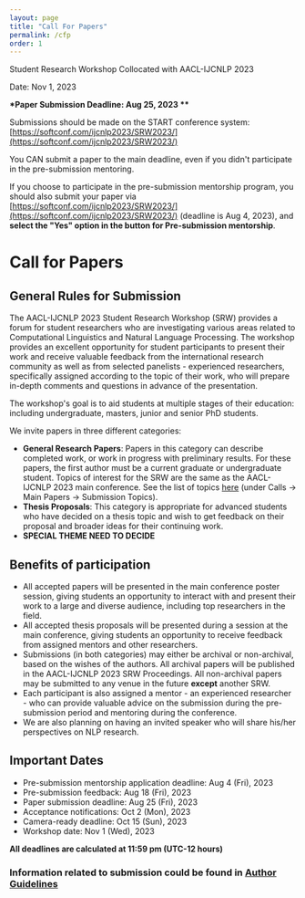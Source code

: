 ```yaml
---
layout: page
title: "Call For Papers"
permalink: /cfp
order: 1
---
```


Student Research Workshop Collocated with AACL-IJCNLP 2023

Date: Nov 1, 2023

**\*Paper Submission Deadline: Aug 25, 2023 \*\***

Submissions should be made on the START conference system: [https://softconf.com/ijcnlp2023/SRW2023/](https://softconf.com/ijcnlp2023/SRW2023/)

You CAN submit a paper to the main deadline, even if you didn't participate in the pre-submission mentoring.

If you choose to participate in the pre-submission mentorship program, you should also submit your paper via [https://softconf.com/ijcnlp2023/SRW2023/](https://softconf.com/ijcnlp2023/SRW2023/) (deadline is Aug 4, 2023), and **select the "Yes" option in the button for Pre-submission mentorship**.

# Call for Papers

## General Rules for Submission

The AACL-IJCNLP 2023 Student Research Workshop (SRW) provides a forum for student researchers who are investigating various areas related to Computational Linguistics and Natural Language Processing. The workshop provides an excellent opportunity for student participants to present their work and receive valuable feedback from the international research community as well as from selected panelists - experienced researchers, specifically assigned according to the topic of their work, who will prepare in-depth comments and questions in advance of the presentation.

The workshop's goal is to aid students at multiple stages of their education: including undergraduate, masters, junior and senior PhD students.

We invite papers in three different categories:

- **General Research Papers**: Papers in this category can describe completed work, or work in progress with preliminary results. For these papers, the first author must be a current graduate or undergraduate student. Topics of interest for the SRW are the same as the AACL-IJCNLP 2023 main conference. See the list of topics [here](http://www.ijcnlp-aacl2023.org/) (under Calls -> Main Papers -> Submission Topics).
- **Thesis Proposals**: This category is appropriate for advanced students who have decided on a thesis topic and wish to get feedback on their proposal and broader ideas for their continuing work.
- **SPECIAL THEME NEED TO DECIDE**
<!-- - **Human-Centered NLP** : This is the special theme category in AACL-SRW 2022. The rising prevalence of living along with artificial intelligence has brought lots of benefits to people's daily life. However, it also poses a challenge of building reliable, explainable, and empathic tools to provide better service, from essential natural language applications (e.g., machine translation, text classification ) to mental support. Especially during the current pandemic, people are more likely to feel alone and _rely_ upon _technology_. This, together with the advances in the field of Natural Language processing, has motivated the exploration of human-centered technology. In this special theme, we invite submissions that address diverse human-centered questions, particularly encouraging bringing together perspectives and methods from NLP and affective computing to improve individuals' lives physically and mentally.
  Topics of interest include ( but are not limited to):
  (1) affective systems to understand human emotion and respond to their emotional feedback
  (2) sentiment analysis in social media, e-commerce data, etc.
  (3) human factors in the NLP evaluation system
  (4) reliable and explainable NLP models
  (5) ethics in NLP, including debiasing, detoxification, etc. -->

## Benefits of participation

- All accepted papers will be presented in the main conference poster session, giving students an opportunity to interact with and present their work to a large and diverse audience, including top researchers in the field.
- All accepted thesis proposals will be presented during a session at the main conference, giving students an opportunity to receive feedback from assigned mentors and other researchers.
- Submissions (in both categories) may either be archival or non-archival, based on the wishes of the authors. All archival papers will be published in the AACL-IJCNLP 2023 SRW Proceedings. All non-archival papers may be submitted to any venue in the future **except** another SRW.
- Each participant is also assigned a mentor - an experienced researcher - who can provide valuable advice on the submission during the pre-submission period and mentoring during the conference.
- We are also planning on having an invited speaker who will share his/her perspectives on NLP research.

## Important Dates

- Pre-submission mentorship application deadline: Aug 4 (Fri), 2023
- Pre-submission feedback: Aug 18 (Fri), 2023
- Paper submission deadline: Aug 25 (Fri), 2023
- Acceptance notifications: Oct 2 (Mon), 2023
- Camera-ready deadline: Oct 15 (Sun), 2023
- Workshop date: Nov 1 (Wed), 2023

**All deadlines are calculated at 11:59 pm (UTC-12 hours)**

### Information related to submission could be found in [Author Guidelines](/author)
